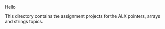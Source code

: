 Hello

This directory contains the assignment projects for the ALX pointers, arrays and strings topics.
